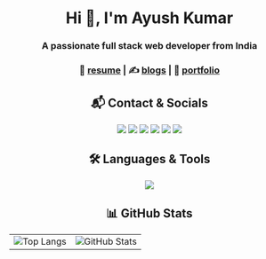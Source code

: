 <h1 align="center">Hi 👋, I'm Ayush Kumar</h1>
<h3 align="center">A passionate full stack web developer from India</h3>

<p align="center">
  <h3 align="center">
    📄 <a href="https://drive.google.com/file/d/1FRVnGk_Ew1ijMFBFoNVClXdgHGLjNZr4/view?usp=sharing">resume</a> |
    ✍️ <a href="https://ayushk.bearblog.dev/">blogs</a> |
    💼 <a href="https://pf.ayushkumar.club">portfolio</a>    
  </h3>
</p>



<h2 align="center">📬 Contact & Socials</h2>

<p align="center">
  <a href="mailto:socialacc211@gmail.com"><img src="https://skillicons.dev/icons?i=gmail" /></a>
  <a href="https://www.linkedin.com/in/ayushk101/"><img src="https://skillicons.dev/icons?i=linkedin" /></a>
  <a href="https://x.com/Ayushk_101"><img src="https://skillicons.dev/icons?i=twitter" /></a>
  <a href="https://stackoverflow.com/users/your-stackoverflow-id"><img src="https://skillicons.dev/icons?i=stackoverflow" /></a>
  <a href="https://discord.com/users/757593439096274984"><img src="https://skillicons.dev/icons?i=discord" /></a>
  <a href="https://instagram.com/your-instagram-id"><img src="https://skillicons.dev/icons?i=instagram" /></a>
</p>



<h2 align="center">🛠️ Languages & Tools</h2>

<p align="center">
  <img src="https://skillicons.dev/icons?i=c,cpp,ts,py,react,nextjs,tailwind,appwrite,aws,cloudflare,docker,express,git,githubactions,grafana,kafka,jest,kubernetes,mongodb,nginx,nodejs,pnpm,postgres,postman,prisma,prometheus,redis,redux,ubuntu,vite" />
</p>



<h2 align="center">📊 GitHub Stats</h2>

<div align="center">
  <table>
    <tr>
      <td>
        <img src="https://github-readme-stats.vercel.app/api/top-langs/?username=ayushk101&layout=compact&langs_count=10&hide_border=true" alt="Top Langs"/>
      </td>
      <td>
        <img src="https://github-readme-stats.vercel.app/api?username=ayushk101&show_icons=true&hide_border=true&count_private=true" alt="GitHub Stats"/>
      </td>
    </tr>
  </table>
</div>
